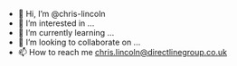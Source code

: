 - 👋 Hi, I’m @chris-lincoln
- 👀 I’m interested in ...
- 🌱 I’m currently learning ...
- 💞️ I’m looking to collaborate on ...
- 📫 How to reach me chris.lincoln@directlinegroup.co.uk

<!---
chris-lincoln/chris-lincoln is a ✨ special ✨ repository because its `README.md` (this file) appears on your GitHub profile.
You can click the Preview link to take a look at your changes.
--->
